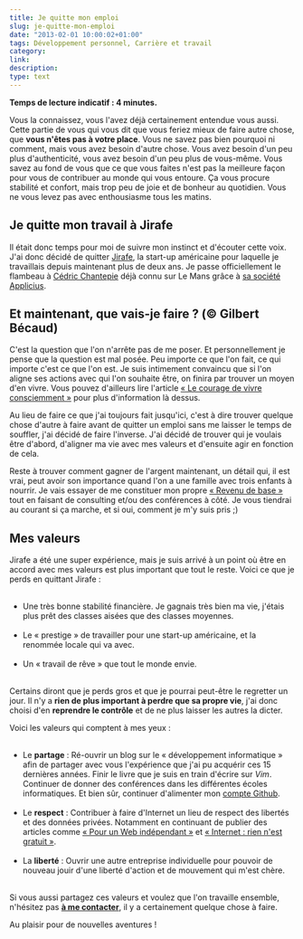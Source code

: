 ```yaml
---
title: Je quitte mon emploi
slug: je-quitte-mon-emploi
date: "2013-02-01 10:00:02+01:00"
tags: Développement personnel, Carrière et travail
category: 
link: 
description: 
type: text
---
```


<p></p><p><strong>Temps de lecture indicatif : 4 minutes.</strong></p><p></p>

<p></p><p>Vous la connaissez, vous l'avez déjà certainement entendue vous aussi. Cette partie de vous qui vous dit que vous feriez mieux de faire autre chose, que <strong>vous n'êtes pas à votre place</strong>. Vous ne savez pas bien pourquoi ni comment, mais vous avez besoin d'autre chose. Vous avez besoin d'un peu plus d'authenticité, vous avez besoin d'un peu plus de vous-même. Vous savez au fond de vous que ce que vous faites n'est pas la meilleure façon pour vous de contribuer au monde qui vous entoure. Ça vous procure stabilité et confort, mais trop peu de joie et de bonheur au quotidien. Vous ne vous levez pas avec enthousiasme tous les matins.</p><p></p>
<!-- TEASER_END -->
<p></p><h2>Je quitte mon travail à Jirafe</h2><p></p>

<p></p><p>Il était donc temps pour moi de suivre mon instinct et d'écouter cette voix. J'ai donc décidé de quitter <a href="http://jirafe.com">Jirafe</a>, la start-up américaine pour laquelle je travaillais depuis maintenant plus de deux ans. Je passe officiellement le flambeau à <a href="http://twitter.com/cchantep">Cédric Chantepie</a> déjà connu sur Le Mans grâce à <a href="http://www.applicius.fr/">sa société Applicius</a>.</p><p></p>

<p></p><h2>Et maintenant, que vais-je faire ? (© Gilbert Bécaud)</h2><p></p>

<p></p><p>C'est la question que l'on n'arrête pas de me poser. Et personnellement je pense que la question est mal posée. Peu importe ce que l'on fait, ce qui importe c'est ce que l'on est. Je suis intimement convaincu que si l'on aligne ses actions avec qui l'on souhaite être, on finira par trouver un moyen d'en vivre. Vous pouvez d'ailleurs lire l'article <a href="http://vincent.jousse.org/blog/le-courage-de-vivre-consciemment-steve-pavlina/">« Le courage de vivre consciemment »</a> pour plus d'information là dessus.</p><p></p>

<p></p><p>Au lieu de faire ce que j'ai toujours fait jusqu'ici, c'est à dire trouver quelque chose d'autre à faire avant de quitter un emploi sans me laisser le temps de souffler, j'ai décidé de faire l'inverse. J'ai décidé de trouver qui je voulais être d'abord, d'aligner ma vie avec mes valeurs et d'ensuite agir en fonction de cela.</p><p></p>

<p></p><p>Reste à trouver comment gagner de l'argent maintenant, un détail qui, il est vrai, peut avoir son importance quand l'on a une famille avec trois enfants à nourrir. Je vais essayer de me constituer mon propre <a href="http://vincent.jousse.org/blog/revenu-de-base-on-manque-enfin-de-travail/">« Revenu de base »</a> tout en faisant de consulting et/ou des conférences à côté. Je vous tiendrai au courant si ça marche, et si oui, comment je m'y suis pris ;)</p><p></p>

<p></p><h2>Mes valeurs</h2><p></p>

<p></p><p>Jirafe a été une super expérience, mais je suis arrivé à un point où être en accord avec mes valeurs est plus important que tout le reste. Voici ce que je perds en quittant Jirafe :</p><p></p>

<p></p><ul><br><li>Une très bonne stabilité financière. Je gagnais très bien ma vie, j'étais plus prêt des classes aisées que des classes moyennes.</li><br><li>Le « prestige » de travailler pour une start-up américaine, et la renommée locale qui va avec.</li><br><li>Un « travail de rêve » que tout le monde envie.</li><br></ul><p></p>

<p></p><p>Certains diront que je perds gros et que je pourrai peut-être le regretter un jour. Il n'y a <strong>rien de plus important à perdre que sa propre vie</strong>, j'ai donc choisi d'en <strong>reprendre le contrôle</strong> et de ne plus laisser les autres la dicter.</p><p></p>

<p></p><p>Voici les valeurs qui comptent à mes yeux :</p><p></p>

<p></p><ul><br><li>Le <strong>partage</strong> : Ré-ouvrir un blog sur le « développement informatique » afin de partager avec vous l'expérience que j'ai pu acquérir ces 15 dernières années. Finir le livre que je suis en train d'écrire sur <em>Vim</em>. Continuer de donner des conférences dans les différentes écoles informatiques. Et bien sûr, continuer d'alimenter mon <a href="http://github.com/vjousse">compte Github</a>.</li><br><li>Le <strong>respect</strong> : Contribuer à faire d'Internet un lieu de respect des libertés et des données privées. Notamment en continuant de publier des articles comme <a href="/blog/pour-un-web-indépendant/">« Pour un Web indépendant »</a> et <a href="/blog/internet-rien-nest-gratuit/">« Internet : rien n'est gratuit »</a>.</li><br><li>La <strong>liberté</strong> : Ouvrir une autre entreprise individuelle pour pouvoir de nouveau jouir d'une liberté d'action et de mouvement qui m'est chère.</li><br></ul><p></p>

<p></p><p>Si vous aussi partagez ces valeurs et voulez que l'on travaille ensemble, n'hésitez pas <strong><a href="/à-propos/">à me contacter</a></strong>, il y a certainement quelque chose à faire.</p><p></p>

<p></p><p>Au plaisir pour de nouvelles aventures !</p><p></p>
